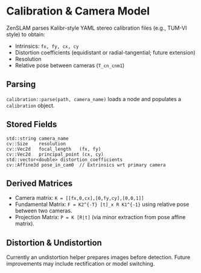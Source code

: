 # Calibration & Camera Model

ZenSLAM parses Kalibr-style YAML stereo calibration files (e.g., TUM-VI style) to obtain:

- Intrinsics: `fx, fy, cx, cy`
- Distortion coefficients (equidistant or radial-tangential; future extension)
- Resolution
- Relative pose between cameras (`T_cn_cnm1`)

## Parsing
`calibration::parse(path, camera_name)` loads a node and populates a `calibration` object.

## Stored Fields
```
std::string camera_name
cv::Size    resolution
cv::Vec2d   focal_length   (fx, fy)
cv::Vec2d   principal_point (cx, cy)
std::vector<double> distortion_coefficients
cv::Affine3d pose_in_cam0  // Extrinsics wrt primary camera
```

## Derived Matrices
- Camera matrix: `K = [[fx,0,cx],[0,fy,cy],[0,0,1]]`
- Fundamental Matrix: `F = K2^{-T} [t]_x R K1^{-1}` using relative pose between two cameras.
- Projection Matrix: `P = K [R|t]` (via minor extraction from pose affine matrix).

## Distortion & Undistortion
Currently an undistortion helper prepares images before detection. Future improvements may include rectification or model switching.
